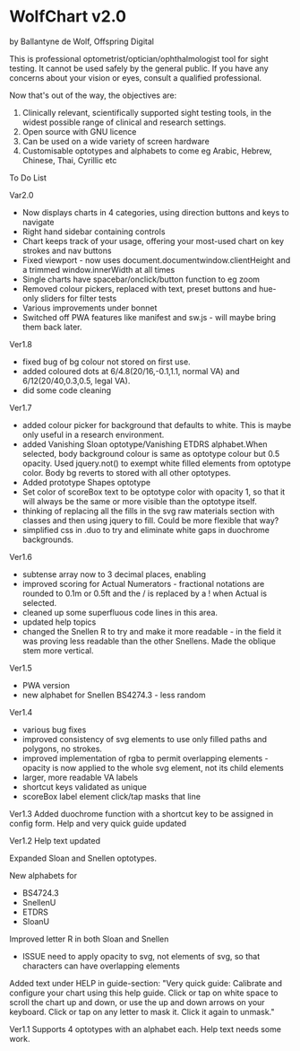 # WolfChart v2.0
by Ballantyne de Wolf, Offspring Digital

This is professional optometrist/optician/ophthalmologist tool for sight testing. It cannot be used safely by the general public.
If you have any concerns about your vision or eyes, consult a qualified professional.

Now that's out of the way, the objectives are:
  1. Clinically relevant, scientifically supported sight testing tools, in the widest possible range of clinical and research settings.
  2. Open source with GNU licence
  3. Can be used on a wide variety of screen hardware
  3. Customisable optotypes and alphabets to come eg Arabic, Hebrew, Chinese, Thai, Cyrillic etc

To Do List

Var2.0
 - Now displays charts in 4 categories, using direction buttons and keys to navigate
 - Right hand sidebar containing controls
 - Chart keeps track of your usage, offering your most-used chart on key strokes and nav buttons
 - Fixed viewport - now uses document.documentwindow.clientHeight and a trimmed window.innerWidth at all times
 - Single charts have spacebar/onclick/button function to eg zoom
 - Removed colour pickers, replaced with text, preset buttons and hue-only sliders for filter tests
 - Various improvements under bonnet
 - Switched off PWA features like manifest and sw.js - will maybe bring them back later.
    
Ver1.8
 - fixed bug of bg colour not stored on first use.
 - added coloured dots at 6/4.8(20/16,-0.1,1.1, normal VA) and 6/12(20/40,0.3,0.5, legal VA).
 - did some code cleaning
 
 Ver1.7
 - added colour picker for background that defaults to white. This is maybe only useful in a research environment.
 - added Vanishing Sloan optotype/Vanishing ETDRS alphabet.When selected, body background colour is same as optotype colour but 0.5 opacity. Used jquery.not() to exempt white filled elements from optotype color. Body bg reverts to stored with all other optotypes.
 - Added prototype Shapes optotype
 - Set color of scoreBox text to be optotype color with opacity 1, so that it will always be the same or more visible than the optotype itself.
 - thinking of replacing all the fills in the svg raw materials section with classes and then using jquery to fill. Could be more flexible that way?
 - simplified css in .duo to try and eliminate white gaps in duochrome backgrounds.

Ver1.6
 - subtense array now to 3 decimal places, enabling
 - improved scoring for Actual Numerators - fractional notations are rounded to 0.1m or 0.5ft and the / is replaced by a ! when Actual is selected.
 - cleaned up some superfluous code lines in this area.
 - updated help topics
 - changed the Snellen R to try and make it more readable - in the field it was proving less readable than the other Snellens. Made the oblique stem more vertical.

Ver1.5
 - PWA version
 - new alphabet for Snellen BS4274.3 - less random

Ver1.4
 - various bug fixes
 - improved consistency of svg elements to use only filled paths and polygons, no strokes.
 - improved implementation of rgba to permit overlapping elements - opacity is now applied to the whole svg element, not its child elements
 - larger, more readable VA labels
 - shortcut keys validated as unique
 - scoreBox label element click/tap masks that line


Ver1.3
Added duochrome function with a shortcut key to be assigned in config form.
Help and very quick guide updated

Ver1.2
Help text updated

Expanded Sloan and Snellen optotypes.

New alphabets for 
  - BS4724.3
  - SnellenU
  - ETDRS
  - SloanU

Improved letter R in both Sloan and Snellen
  - ISSUE need to apply opacity to svg, not elements of svg, so that characters can have overlapping elements

Added text under HELP in guide-section:  "Very quick guide: Calibrate and configure your chart using this help guide. Click or tap on white space to scroll the chart up and down, or use the up and down arrows on your keyboard. Click or tap on any letter to mask it. Click it again to unmask."

Ver1.1
Supports 4 optotypes with an alphabet each. Help text needs some work.
